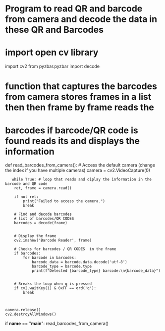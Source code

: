 # Program to read QR and barcode from camera and decode the data in these QR and Barcodes

# import open cv library
import cv2
from pyzbar.pyzbar import decode


# function that captures the barcodes from camera stores frames in a list then then frame by frame reads the 
# barcodes if barcode/QR code is found reads its and displays the information


def read_barcodes_from_camera():
       # Access the default camera (change the index if you have multiple cameras)
       camera = cv2.VideoCapture(0) 
     
       while True: # loop that reads and diplay the information in the barcode and QR code 
        ret, frame = camera.read()

        if not ret:
            print("Failed to access the camera.")
            break

        # Find and decode barcodes
        # list of barcodes/QR CODES 
        barcodes = decode(frame)
        

        # Display the frame
        cv2.imshow('Barcode Reader', frame)

        # Checks for barcodes / QR CODES  in the frame
        if barcodes:
            for barcode in barcodes:
                barcode_data = barcode.data.decode('utf-8')
                barcode_type = barcode.type
                print(f"Detected {barcode_type} barcode:\n{barcode_data}")
                   

        # Breaks the loop when q is pressed
        if cv2.waitKey(1) & 0xFF == ord('q'):
            break

    
    
    camera.release()
    cv2.destroyAllWindows()
    

if __name__ == "__main__":
    read_barcodes_from_camera()
